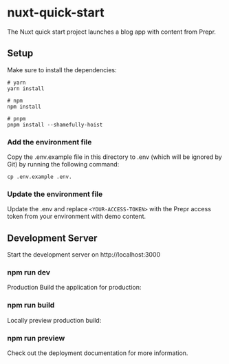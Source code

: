 # nuxt-quick-start
The Nuxt quick start project launches a blog app with content from Prepr.

## Setup
Make sure to install the dependencies:

```
# yarn
yarn install

# npm
npm install

# pnpm
pnpm install --shamefully-hoist
```

### Add the environment file
Copy the .env.example file in this directory to .env (which will be ignored by Git) by running the following command:

`cp .env.example .env.`

### Update the environment file
Update the .env and replace `<YOUR-ACCESS-TOKEN>` with the Prepr access token from your environment with demo content.

## Development Server
Start the development server on http://localhost:3000

### npm run dev
Production
Build the application for production:

### npm run build
Locally preview production build:

### npm run preview
Check out the deployment documentation for more information.

